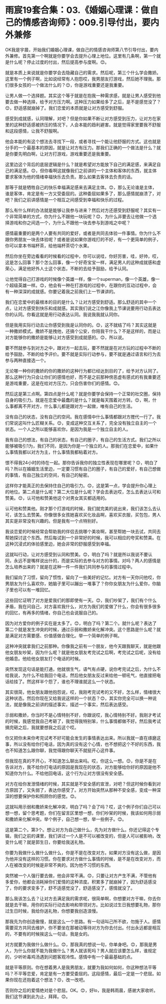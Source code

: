 # 雨宸19套合集：03.《婚姻心理课：做自己的情感咨询师》：009.引导付出，要内外兼修

OK我是宇晨，开始我们婚姻心理课，做自己的情感咨询师第八节引导付出，要内外兼修。首先第一个啊就是你要学会去提升心理上地位。这里有几条啊，第一个就是什么呢？停止过度的付出，然后提高参与度啊。😊。

就是本质上来说就是你要学会去隐藏自己的需求。然后呢，第三个什么学会撒娇。这里有一个例子啊，比如说经常有人抱怨哎，我男朋友打游戏，然后她不理我。那们很多女孩的一个做法什么的？😊，你是游戏重要还是我重要。

让男人做一个选择题。其实这个等于就是在抱我一种需求感，就是让男人感受到他要去做一种选择，给予对方压力啊。这种压力如果给多了之后，是不是感觉没了？😊，舒适感就崩掉了。我们恋爱的本质就是让对方感受到舒服。

感受到成就感，认同理解，对吧？但是你如果不断让对方感受到压力，让对方在家里的这种舒适感被挤压的情况下，人会本能的趋利避害。就是觉得家里要我不舒服和这段感情，让我不舒服啊。

他会本能的有这个想法去寻找下一段，或者寻找一个能让他舒服的方式。这也就是分手的一个最基本的原因，就是让对方有压力。那我们正确的一个做法是什么？就是你要先明白啊，让对方打游戏，游戏重要还是我重要。

这里边这个背后的底层逻辑是什么？就是希望对方能放下自己的满足感，来满足自己的满足感。😊，但你看啊这就像我们之前讲的一个主体和客体的东西，就主体要求客体为他的情绪幸福快乐去负责。那么如果去客体去负责的话。

那等于就是牺牲自己的快乐幸福满足感来去满足主体。😊，那么无论谁是主体，谁是客体，肯定是有一方又受委屈的。这种委屈如果多了，那么感情就崩溃了，对吧？我们之前讲感情是一个相互之间感受到幸福和快乐的过程。

那么有什么样的办法就是能够让我参与进来？然后对方还感受到舒服呢？其实有一个非常简单的方式，你为什么不跟他一块玩呢？😊，为什么非要去让他做一个选择游戏和你之间选一个，为什么不跟他一块去参与到游戏之中呢？

感情最重要的是两个人要有共同的爱好，或者是共同去体验一件事情。你为什么不跟你男朋友一块去体验呢？或者是说如果你游戏打的不好，有一个更简单的例子，你可以拿本书端杯茶，给他端杯茶切个水果。

然后你坐在旁边看看的时候看的过程中，你可以说哇，你好厉害，哇，好帅，哎，这是怎么回事？那个怎么回事，像一个好奇宝宝一样，满足男人的这种成就感和虚荣心，满足他好外人士这个状态，不断的去给予鼓励，给予认同。

让他觉得自己打游戏的时候像个英雄一样，像一个superman，像一个英雄，像一个超级英雄一样。😊，他会有一种在打游戏的过程中，在跟你的互动过程中，会有一种深深的成就感。你要记着我之前我们上一节课讲的。

我们在恋爱中的最根本的目的是什么？让对方感受到舒适。那么舒适的其中一个点，让对方感受到快乐和成就感。其实我们说之江你像我上节课说要用行动去表达你的认同。你看这就是用行动表达认同。我说我我就认同你。

但是我用实际行动去让你感受到我是认同你的。😊，这不就结了吗？其实这就是一种撒娇模式。撒娇不是拽他，还搞个公安，你陪我干什么？不是这样的，而是让对方能够你的撒娇是能够让对方感受到成就感的。😊，所以说。

要不然就参与到对方之中，跟对方一起去玩，要不然就是在对方玩的过程中不断的给予鼓励，不断的给予评价。要不就是实际行动参与，要不就是通过语言和行为去参与两种直接选一个。

无论哪一种你的撒娇的你的撒娇的这种行为都已经达到目的了，给予对方认同了。那么这种行为只会让你们的感情也好，而不是之前那种傍恶虚有感式的有我重要还是游戏重要，这是在给对方压力，只会伤害你们的感情。😊。

然后这是第三点啊。第四点是什么呢？就是你要学会保持一个正常的社交圈，保持自身的吸引力。就是在恋爱中最蠢的是什么？就是每天围着对方转。😊，啊，什么事都离不开对方，什么事儿都是跟对方一起做，唯有自己的生活。

没有自己的状态，没有自己的空间。我在感情中什么事情都跟对方搅代一行了。我们常说这叫什么匠糊关系。😊，变成这种交互关系了，完全没有独立自主的一个状态。一个人之所以能够喜欢你，是因为我是一个独立自主的人。

我有自己的想法，有自己的状态，有自己的圈子，有自己的生活方式。我们之所以能够被吸引1为，我们不同，是因为你是一个独立的人。那我们在恋爱中，如果什么事情我都以对方为主，什么事情我都粘着对方。

恨不得我24小时的待在一起。那你告诉我你的独立性表现在哪里呢？😊，明白了吗？所以在婚姻生活里边，一定要习惯有自己的圈子，有自己的爱好，有自己想做的事情，有自己独立的空间，有自己的秘密。

这样你才能真正的去保持住自己的吸引力。😊，这是第一点，学会提升你心理上的地位。第二点是什么呢？第二大位是什么呢？学会去表达哎，怎么去表达认可和赞美。😊，认可他和赞美他这个对男女其实都适用的。

认可他和赞美他。刚才那个打游戏的时候，我们就完美的说出来，我们该怎么去认可，该怎么去赞美。你像很多女孩她喜欢买化妆品啊，喜欢买衣服，买包包，男人其实是非常没有兴趣的。但是我有一个点特别好。

我谈恋爱的时候经常会帮助我的伴侣去挑哪个美妆啊，甚至帮她一块去试，共同去帮她探讨这个东西。然后每试到一个非常好的时候，我可以相应的夸奖和赞美。在这种沉浸式的体验感里边，她会非常的舒服感受到幸福。

这就叫行动，让对方感受到认同和赞美。😊，明白了吗？就是所以我说不要认同，永远不是嘴样说出什的，而是实际的去参与对方的事情。对吗？两人的感情是怎么培养出来的？就是在这种一件一件我们共同参与的事情过程中。

我们留向了习惯，留向了惯性，留向了一些美好的记忆。对方有一天你问他哎，你男朋友为什么喜欢你，她脑子里可以蹦出一堆事了？你你女朋友为什么爱你，你脑子里也可以有一堆回忆。

这些回忆证明了对方是爱我们的那即使有一天。😊，我们吵架了，我们有个什么矛盾，我在问自己，对方喜欢我什么，对方为我们的爱做了什么，你会有很多很多的回忆，有再多的情绪，你自己也会说服自己的。

因为对方爱你的例子实在是太多了。😊，明白了吗？第二个。就什么呢？表达了第二个就是发生冲突的时候，通过示弱和撒娇来化解冲突。这个思路是什么呢？就是满足对方需要感、价值感做合理化。举一个简单的例子啊。

这种冲突就拿我们之前那种。你像我之前有一个朋友，他今天跟我聊天，就是他跟他女朋友吵架，因为什么呢？就是他女朋友考完试之后啊，考完试之后呢，没有给他婚息。他给他女朋友打个电话的时候。

突然发现这句话是能打通，他就很生气，语气有点硬，说你考完试之后，为什么不给我说，为什么不给我回个电话，然后他女朋友反过来给他一顿吼气，他直接把电话给挂了。然这样半个怨了，谁也不理谁就这么一个状态。

其实很简，他女朋友跟他抱怨说，哎，我刚考完试考的又不好，怎么样，情绪很大这种状态。然后你现在又给我说这样的一个状态？😊，其实你完全可以换一种说法，就是像我之前讲的描述事实，描述一个事实，然后表达感受。

示弱和撒娇，你当时不是心情特别不好，你跟说哎，我心情特别不好。我刚才考试的时候，我感觉我自己考砸了，我觉得我特别笨，什么事情都做不好。然后我考试搞完砸之后，我就要想我之后这个哎。

你又把你未来你考完试考不好可能会发生的事情表达出来。所以我就一直在琢磨这事，所以没有给你打电话，因为真的没有这个心情，也不想把这个不好的东西，我也不知道怎么跟你聊，我觉得跟你聊天不就挺开心这件事。

但我现在真的不开心，不知道怎么聊出来吗。哎，你这么一想。😊，你是不是在告诉对方，我不给你打电话的原因是我现在的状态，对方能够给你好的原因是他不知道你为什么。不给他回电话，这个行为让对方很没有安全感。

对方在给你发泄情绪的时候，其实就是不安全感的宣泄，对吧？但这时候你看到对方原因了，又失弱了，表达你感受了。对方开始突然从那种不安全感，变成一种深深的想要保护你和照顾你的感觉。😊。

这就叫用示弱和撒娇来化解冲突，明白了吗？会了吗？哎，这个例子你们自己可以想一想，留个思考题，你们在留言区里想一想，你们吵架的时候，我该如何用示弱和撒娇来化解冲突。举个例子，自己想一想，举一些例子。😊。

这是第二个。第3个。想让对方为自己做什么，先为对方做什么。你还记得这个专辑，我们之前的课里，我们讲过一个人是不可以被改变的，但是人可以被影响，改变什么呢？就是郭生日，你要给我送礼物。

你要为我做什么做什么做什么，你是不是在改变对方。如果对方没有这么做，是因为他并没有这样的习惯。你在要求对方做什么事情的时候，是不是在改变对方，而人在被改变的时候是非常不爽的。因为他不习惯的东西。

突然被一个人强行要去做，他会非常不满。😊，只要让对方产生不满，不管他有多爱你，他都会消耗掉你们爱情的这种浓度。积累多了就崩掉了，因为舒适感没了，你的要求变多了，舒不适感觉没了，舒适感没了，感情就没了。

那么我该怎么去？让对方去满足我的需求呢，很简单啊，你想要对方干嘛，你去你就是去干嘛，用你的实际行动去影响和带领对方。比如说过生日我想要礼物，那你过生日时候，我给你送礼物，你想要我创造浪慢。

那我先为你创造傲慢，就是这么一个思路。有一句话叫己所不欲，勿施于人。感情需要双方共同去维护，你不要坐在那被动等待对方为你去付出。付出永远都是相互的，不要有的时候挨这么一句话，我是女的。

对方就要为我做什么做什么。😊，那我真的想说一句，你单身吧。😊，那我是男人，为什么你就不能为我做什么？男人就该死吗？男人就应该要怎么样，谁规定的，少听听毒鸡汤遇到问题客观冷性。感情中有一个最最基础的点。

就是平等原则。你在想着男人是我男朋友，就要为我如何如何，你这种想法平等吗？不平等恋爱，肯定是有一方要受委屈的。这段感情，最后一定是一个悲屈。如果你现在还抱着这个想法？😊，改一改吧。

否则你之后的爱情绝对是个悲屈。OK。😊，好lo，我是韩雨晨，感谢大家收听。我们这节课到此为止，拜拜。😊。


